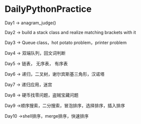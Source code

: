 # DailyPythonPractice
Day1 -> anagram_judge()

Day2 -> build a stack class and realize matching brackets with it

Day3 -> Queue class，hot potato problem，printer problem

Day4 -> 双端队列，回文词判断

Day5 -> 链表， 无序表， 有序表

Day6 -> 递归，二叉树，谢尔宾斯基三角形，汉诺塔

Day7 -> 递归应用，迷宫

Day8 -> 硬币找零问题，盗贼宝藏问题

Day9 ->顺序搜索，二分搜索，冒泡排序，选择排序，插入排序 

Day10 ->shell排序，merge排序，快速排序 
